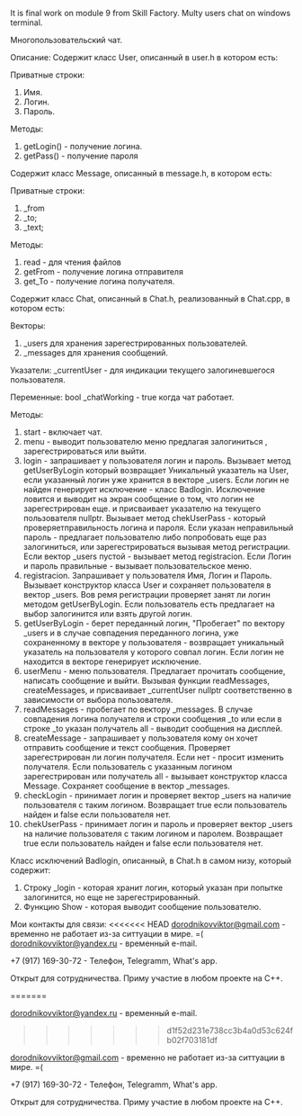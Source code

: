 It is final work on module 9 from Skill Factory.
Multy users chat on windows terminal.

Многопользовательский чат.

Описание:
Содержит класс User, описанный в user.h в котором есть:

Приватные строки:
1. Имя.
2. Логин.
3. Пароль.

Методы:
1. getLogin() - получение логина.
2. getPass() - получение пароля

Содержит класс Message, описанный в message.h, в котором есть:

Приватные строки:
1. _from
2. _to;
3. _text;

Методы:
1. read - для чтения файлов 
2. getFrom - получение логина отправителя
3. get_To - получение логина получателя.

Содержит класс Chat, описанный в Chat.h, реализованный в Chat.cpp, в котором есть:

Векторы:
1. _users для хранения зарегестрированных пользователей.
2. _messages для хранения сообщений.

Указатели:
_currentUser - для индикации текущего залогиневшегося пользователя.

Переменные:
bool _chatWorking - true когда чат работает. 

Методы:
1. start - включает чат. 
2. menu - выводит пользователю меню предлагая залогиниться , зарегестрироваться или выйти.
3. login - запрашивает у пользователя логин и пароль.
Вызывает метод getUserByLogin который возвращает Уникальный указатель на User,
если указанный логин уже хранится в векторе _users. 
Если логин не найден генерирует исключение - класс Badlogin.
Исключение ловится и выводит на экран сообщение о том, что логин не зарегестрирован еще.
и присваивает указателю на текущего пользователя nullptr.
Вызывает метод chekUserPass - который проверяетправильность логина и пароля.
Если указан неправильный пароль - предлагает пользователю либо попробовать еще раз залогиниться,
или зарегестрироваться вызывая метод регистрации.
Если вектор _users пустой - вызывает метод registracion.
Если Логин и пароль правильные - вызывает пользовательское меню.
3. registracion. Запрашивает у пользователя Имя, Логин и Пароль. Вызывает конструктор класса User и
сохраняет пользователя в вектор _users.
Вов ремя регистрации проверяет занят ли логин методом getUserByLogin. Если пользователь есть
предлагает на выбор залогинится или взять другой логин.
4. getUserByLogin - берет переданный логин, "Пробегает" по вектору _users и в случае совпадения
переданного логина, уже сохраненному в векторе у пользователя - возвращает уникальный указатель на 
пользователя у которого совпал логин. Если логин не находится в векторе генерирует исключение.
5. userMenu - меню пользователя. Предлагает прочитать сообщение, написать сообщение и выйти.
Вызывая функции readMessages, createMessages, и присваивает _currentUser nullptr соответственно
в зависимости от выбора пользователя.
6. readMessages - пробегает по вектору _messages. В случае совпадения логина получателя и строки сообщения _to или если в строке _to указан получатель all - выводит сообщения на дисплей.
7. createMessage - запрашивает у пользователя кому он хочет отправить сообщение и текст сообщения.
Проверяет зарегестрирован ли логин получателя. Если нет - просит изменить получателя.
Если пользователь с указанным логином зарегестрирован или получатель all - 
вызывает конструктор класса Message. Сохраняет сообщение в вектор _messages.
8. checkLogin - принимает логин и проверяет вектор _users на наличие пользователя с таким логином.
Возвращает true если пользователь найден и false если пользователя нет.
9. chekUserPass - принимает логин и пароль и проверяет вектор _users на наличие пользователя 
с таким логином и паролем. Возвращает true если пользователь найден и false если пользователя нет.

Класс исключений Badlogin, описанный, в Chat.h в самом низу, который содержит:
1. Строку _login - которая хранит логин, который указан при попытке залогинится, но еще не зарегестрированный.
2. Функцию Show - которая выводит сообщение пользователю.

Мои контакты для связи:
<<<<<<< HEAD
dorodnikovviktor@gmail.com - временно не работает из-за ситтуации в мире. =(
dorodnikovviktor@yandex.ru - временный e-mail.

+7 (917) 169-30-72 - Телефон, Telegramm, What's app.

Открыт для сотрудничества.
Приму участие в любом проекте на С++. 
   
=======

dorodnikovviktor@yandex.ru - временный e-mail.
>>>>>>> d1f52d231e738cc3b4a0d53c624fb02f703181df

dorodnikovviktor@gmail.com - временно не работает из-за ситтуации в мире. =(

+7 (917) 169-30-72 - Телефон, Telegramm, What's app.

Открыт для сотрудничества.
Приму участие в любом проекте на С++.
